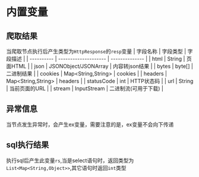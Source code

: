 # 内置变量

## 爬取结果
当爬取节点执行后产生类型为`HttpResponse`的`resp`变量
  | 字段名称   | 字段类型             | 字段描述       |
  | ---------- | -------------------- | -------------- |
  | html       | String               | 页面HTML       |
  | json       | JSONObject/JSONArray | 内容转json结果 |
  | bytes      | byte[]               | 二进制结果     |
  | cookies    | Map<String,String>   | cookies        |
  | headers    | Map<String,String>   | headers        |
  | statusCode | int                  | HTTP状态码     |
  | url        | String               | 当前页面的URL   |
  | stream     | InputStream          | 二进制流(可用于下载) |
## 异常信息
当节点发生异常时，会产生ex变量，需要注意的是，ex变量不会向下传递
## sql执行结果
执行sql后产生此变量`rs`,当是select语句时，返回类型为`List<Map<String,Object>>`,其它语句时返回`int`类型